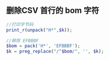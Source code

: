 ##  删除CSV 首行的 bom 字符 

```php
//打印字节码
print_r(unpack("H*",$k));

//移除 EFBBBF 
$bom = pack('H*', 'EFBBBF');
$k = preg_replace("/^$bom/", '', $k);
```
